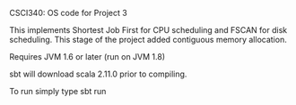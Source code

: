 CSCI340: OS code for Project 3

This implements Shortest Job First for CPU scheduling and FSCAN for disk scheduling. This stage of the project added contiguous memory allocation. 


Requires JVM 1.6 or later (run on JVM 1.8)

sbt will download scala 2.11.0 prior to compiling.

To run simply type sbt run 


